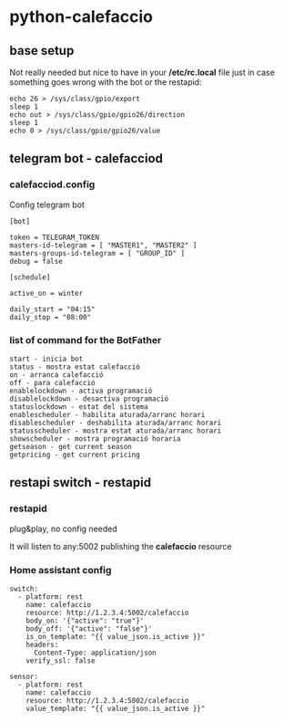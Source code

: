 # python-calefaccio

## base setup

Not really needed but nice to have in your **/etc/rc.local** file just in case something goes wrong with the bot or the restapid:

```
echo 26 > /sys/class/gpio/export
sleep 1
echo out > /sys/class/gpio/gpio26/direction
sleep 1
echo 0 > /sys/class/gpio/gpio26/value
```

## telegram bot - calefacciod

### calefacciod.config

Config telegram bot

```
[bot]

token = TELEGRAM_TOKEN
masters-id-telegram = [ "MASTER1", "MASTER2" ]
masters-groups-id-telegram = [ "GROUP_ID" ]
debug = false

[schedule]

active_on = winter

daily_start = "04:15"
daily_stop = "08:00"
```

### list of command for the BotFather
```
start - inicia bot
status - mostra estat calefacció
on - arranca calefacció
off - para calefacció
enablelockdown - activa programació
disablelockdown - desactiva programació
statuslockdown - estat del sistema
enablescheduler - habilita aturada/arranc horari
disablescheduler - deshabilita aturada/arranc horari
statusscheduler - mostra estat aturada/arranc horari
showscheduler - mostra programació horaria
getseason - get current season
getpricing - get current pricing
```

## restapi switch - restapid

### restapid

plug&play, no config needed

It will listen to any:5002 publishing the **calefaccio** resource

### Home assistant config

```
switch:
  - platform: rest
    name: calefaccio
    resource: http://1.2.3.4:5002/calefaccio
    body_on: '{"active": "true"}'
    body_off: '{"active": "false"}'
    is_on_template: "{{ value_json.is_active }}"
    headers:
      Content-Type: application/json
    verify_ssl: false

sensor:
  - platform: rest
    name: calefaccio
    resource: http://1.2.3.4:5002/calefaccio
    value_template: "{{ value_json.is_active }}"
```
